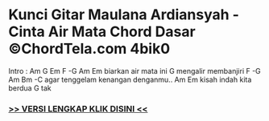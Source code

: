 
 # Kunci Gitar Maulana Ardiansyah - Cinta Air Mata Chord Dasar ©ChordTela.com 4bik0


Intro : Am G Em F -G Am Em biarkan air mata ini G mengalir membanjiri F -G Am Bm -C agar tenggelam kenangan denganmu.. Am Em kisah indah kita berdua G tak

###  <a href="https://shortlighzx.web.app?sq=Kunci Gitar Maulana Ardiansyah - Cinta Air Mata Chord Dasar ©ChordTela.com"> >> VERSI LENGKAP KLIK DISINI << </a>
